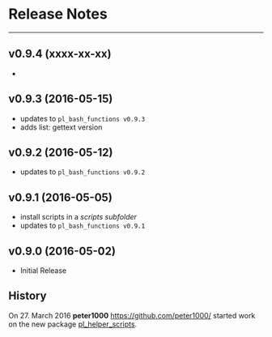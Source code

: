 # Release Notes


---


## v0.9.4 (xxxx-xx-xx)

* 


## v0.9.3 (2016-05-15)

* updates to `pl_bash_functions v0.9.3`
* adds list: gettext version


## v0.9.2 (2016-05-12)

* updates to `pl_bash_functions v0.9.2`


## v0.9.1 (2016-05-05)

* install scripts in a *scripts subfolder*
* updates to `pl_bash_functions v0.9.1`


## v0.9.0 (2016-05-02)

* Initial Release


## History

On 27. March 2016 **peter1000** <https://github.com/peter1000/> started work on the new package
[pl_helper_scripts](https://github.com/P-Linux/pl_helper_scripts).
